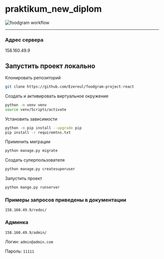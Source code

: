 # praktikum_new_diplom

![foodgram workflow](https://github.com/ezereul/foodgram-project-react/actions/workflows/foodgram_workflow.yml/badge.svg)

***

### Адрес сервера
158.160.49.9

## Запустить проект локально
Клонировать репозиторий 

```bash
git clone https://github.com/Ezereul/foodgram-project-react
```
Создать и активировать виртуальное окружение
```bash
python -m venv venv
source venv/Scripts/activate
```
Установить зависимости
```bash
python -m pip install --upgrade pip
pip install -r requiremtns.txt
```
Применить миграции
```bash
python manage.py migrate
```
Создать суперпользователя
```bash
python manage.py createsuperuser
```
Запустить проект
```bash
python mange.py runserver
```

### Примеры запросов приведены в документации 
`158.160.49.9/redoc/`

### Админка
`158.160.49.9/admin/`

Логин: `admin@admin.com`

Пароль: `11111`